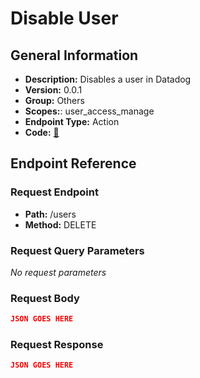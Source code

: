 # Disable User

## General Information

- **Description:** Disables a user in Datadog
- **Version:** 0.0.1
- **Group:** Others
- **Scopes:**: user_access_manage
- **Endpoint Type:** Action
- **Code:** [🔗](https://github.com/NangoHQ/integration-templates/tree/main/integrations/datadog/actions/disable-user.ts)

## Endpoint Reference

### Request Endpoint

- **Path:** /users
- **Method:** DELETE

### Request Query Parameters

_No request parameters_

### Request Body

```json
JSON GOES HERE
```

### Request Response

```json
JSON GOES HERE
```
